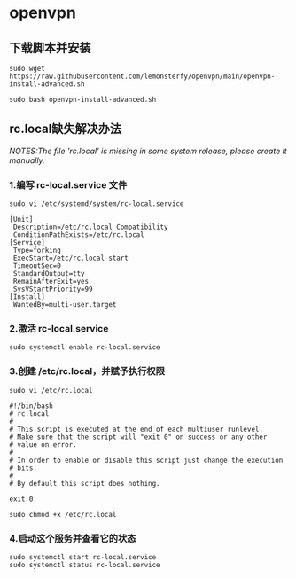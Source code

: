 # openvpn


## 下载脚本并安装
``sudo wget https://raw.githubusercontent.com/lemonsterfy/openvpn/main/openvpn-install-advanced.sh``

``sudo bash openvpn-install-advanced.sh``

## rc.local缺失解决办法
*NOTES:The file 'rc.local' is missing in some system release, please create it manually.*

### 1.编写 rc-local.service 文件
``sudo vi /etc/systemd/system/rc-local.service``

``````
[Unit]  
 Description=/etc/rc.local Compatibility  
 ConditionPathExists=/etc/rc.local  
[Service]  
 Type=forking  
 ExecStart=/etc/rc.local start  
 TimeoutSec=0  
 StandardOutput=tty  
 RemainAfterExit=yes  
 SysVStartPriority=99  
[Install]  
 WantedBy=multi-user.target
``````
### 2.激活 rc-local.service
 ``sudo systemctl enable rc-local.service``

### 3.创建 /etc/rc.local，并赋予执行权限
 ``sudo vi /etc/rc.local``

````
#!/bin/bash
# rc.local
#
# This script is executed at the end of each multiuser runlevel.
# Make sure that the script will "exit 0" on success or any other
# value on error.
#
# In order to enable or disable this script just change the execution
# bits.
#
# By default this script does nothing.
 
exit 0
``````
``sudo chmod +x /etc/rc.local``

### 4.启动这个服务并查看它的状态
``sudo systemctl start rc-local.service``  
``sudo systemctl status rc-local.service``
